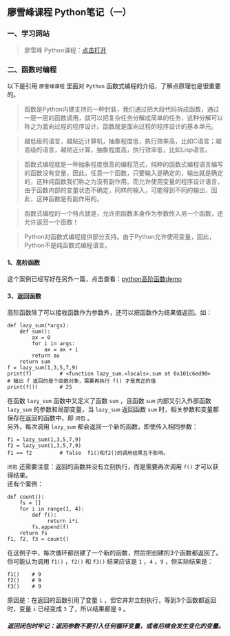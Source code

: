 ## 廖雪峰课程 Python笔记（一）
### 一、学习网站
>廖雪峰 Python课程：[点击打开](https://www.liaoxuefeng.com/wiki/0014316089557264a6b348958f449949df42a6d3a2e542c000/001431608990315a01b575e2ab041168ff0df194698afac000)

### 二、函数时编程
以下是引用 `廖雪峰课程` 里面对 `Python` 函数式编程的介绍，了解点原理也是很重要的。  
>   函数是Python内建支持的一种封装，我们通过把大段代码拆成函数，通过一层一层的函数调用，就可以把复杂任务分解成简单的任务，这种分解可以称之为面向过程的程序设计。函数就是面向过程的程序设计的基本单元。  

>   越低级的语言，越贴近计算机，抽象程度低，执行效率高，比如C语言；越高级的语言，越贴近计算，抽象程度高，执行效率低，比如Lisp语言。

>   函数式编程就是一种抽象程度很高的编程范式，纯粹的函数式编程语言编写的函数没有变量，因此，任意一个函数，只要输入是确定的，输出就是确定的，这种纯函数我们称之为没有副作用。而允许使用变量的程序设计语言，由于函数内部的变量状态不确定，同样的输入，可能得到不同的输出，因此，这种函数是有副作用的。  

>   函数式编程的一个特点就是，允许把函数本身作为参数传入另一个函数，还允许返回一个函数！ 

>   Python对函数式编程提供部分支持。由于Python允许使用变量，因此，Python不是纯函数式编程语言。  

#### 1、高阶函数
这个案例已经写好在另外一篇，点击查看：[python高阶函数demo](https://github.com/pingan8787/Leo_MachineLearing/blob/master/1-Python/(1)%E5%B8%B8%E7%94%A8%E9%AB%98%E9%98%B6%E5%87%BD%E6%95%B0demo.py)  

#### 3、返回函数
高阶函数除了可以接收函数作为参数外，还可以把函数作为结果值返回。如：
```
def lazy_sum(*args):
    def sum():
        ax = 0
        for i in args:
            ax = ax + i
        return ax
    return sum
f = lazy_sum(1,3,5,7,9)
print(f)         # <function lazy_sum.<locals>.sum at 0x101c6ed90>
# 输出 f 返回的是个函数对象，需要再执行 f() 才是真正的值
print(f())       # 25
```
在函数 `lazy_sum` 函数中又定义了函数 `sum` ，且函数 `sum` 内部又引入外部函数 `lazy_sum` 的参数和局部变量，当 `lazy_sum` 返回函数 `sum` 时，相关参数和变量都保存在返回的函数中，即 `闭包` 。    
另外，每次调用 `lazy_sum` 都会返回一个新的函数，即使传入相同参数：   
```
f1 = lazy_sum(1,3,5,7,9)
f2 = lazy_sum(1,3,5,7,9)
f1 == f2         # false  f1()和f2()的调用结果互不影响。
```
`闭包` 还需要注意：返回的函数并没有立刻执行，而是需要再次调用 `f()` 才可以获得结果。   
还有个案例：   
```
def count():
    fs = []
    for i in range(1, 4):
        def f():
             return i*i
        fs.append(f)
    return fs
f1, f2, f3 = count()
```
在这例子中，每次循环都创建了一个新的函数，然后把创建的3个函数都返回了。    
你可能认为调用 `f1()` ，`f2()` 和 `f3()` 结果应该是 `1` ，`4` ，`9` ，但实际结果是： 
```
f1()    # 9
f2()    # 9
f3()    # 9
```
原因是：在返回的函数引用了变量 `i` ，但它并非立刻执行，等到3个函数都返回时，变量 `i` 已经变成 `3` 了，所以结果都是 `9` 。
##### 返回闭包时牢记：返回参数不要引入任何循环变量，或者后续会发生变化的变量。


